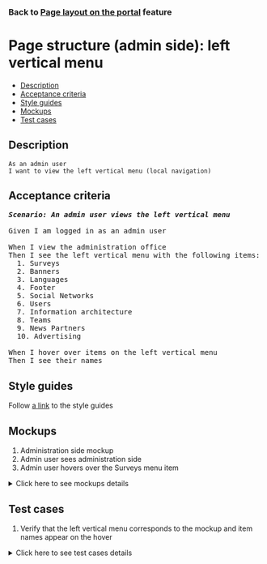 ### Back to [Page layout on the portal](../../README.md) feature

# Page structure (admin side): left vertical menu

- [Description](#description)
- [Acceptance criteria](#acceptance-criteria)
- [Style guides](#style-guides)
- [Mockups](#mockups)
- [Test cases](#test-cases)

## Description

    As an admin user
    I want to view the left vertical menu (local navigation)

## Acceptance criteria

<pre>
<b><i>Scenario: An admin user views the left vertical menu</i></b>

Given I am logged in as an admin user

When I view the administration office
Then I see the left vertical menu with the following items:
  1. Surveys
  2. Banners
  3. Languages
  4. Footer
  5. Social Networks
  6. Users
  7. Information architecture
  8. Teams
  9. News Partners
  10. Advertising

When I hover over items on the left vertical menu
Then I see their names
</pre>

## Style guides

Follow [a link](https://www.figma.com/proto/0zkkf5WC77OSpvyD6YXpFE/Style-guides?page-id=0%3A1&node-id=19%3A5368&viewport=266%2C48%2C0.54&scaling=min-zoom&starting-point-node-id=19%3A5368) to the style guides

## Mockups

1. Administration side mockup
2. Admin user sees administration side
3. Admin user hovers over the Surveys menu item

<details>
  <summary>Click here to see mockups details</summary>

**1. Administration side mockup:**

![Admin user sees administration side](/sports_hub_portal/desktop_application_features/project_layout/images/admin_mockup.png)

**2. Admin user sees administration side:**

![Admin user sees administration side](/sports_hub_portal/desktop_application_features/project_layout/images/admin_side.png)

**3. Admin user hovers over the Surveys menu item:**

![Admin user hovers over the Surveys menu item](/sports_hub_portal/desktop_application_features/project_layout/images/admin_side_left_menu_item_hover.png)

</details>

## Test cases

1. Verify that the left vertical menu corresponds to the mockup and item names appear on the hover

<details>
  <summary>Click here to see test cases details</summary>

### **#1. Verify that the left vertical menu corresponds to the mockup and item names appear on the hover**

|Preconditions|Steps|Expected result
------|-------|----------
|- Go to the Sports Hub home page</br>- Log in with admin account|1) Go to any page</br>2) Hover over any menu item|1) View that the left vertical menu corresponds to the mockup</br>2) Admin sees an item name|
</details>
